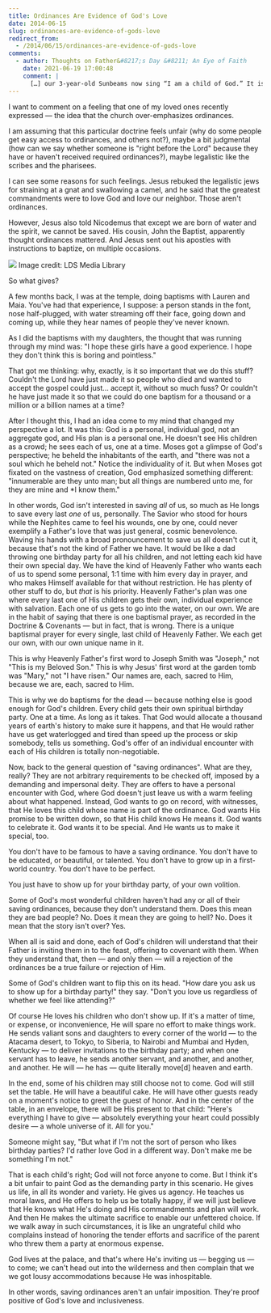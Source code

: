 ```yaml
---
title: Ordinances Are Evidence of God's Love
date: 2014-06-15
slug: ordinances-are-evidence-of-gods-love
redirect_from:
  - /2014/06/15/ordinances-are-evidence-of-gods-love
comments:
  - author: Thoughts on Father&#8217;s Day &#8211; An Eye of Faith
    date: 2021-06-19 17:00:48
    comment: |
      […] our 3-year-old Sunbeams now sing “I am a child of God.” It is not a coincidence that after hearing our own names in sacred ordinances, the approving seal of divinity that’s invoked always references our […]
---
```

I want to comment on a feeling that one of my loved ones recently expressed &mdash; the idea that the church over-emphasizes ordinances.

I am assuming that this particular doctrine feels unfair (why do some people get easy access to ordinances, and others not?), maybe a bit judgmental (how can we say whether someone is "right before the Lord" because they have or haven't received required ordinances?), maybe legalistic like the scribes and the pharisees.

I can see some reasons for such feelings. Jesus rebuked the legalistic jews for straining at a gnat and swallowing a camel, and he said that the greatest commandments were to love God and love our neighbor. Those aren't ordinances.

However, Jesus also told Nicodemus that except we are born of water and the spirit, we cannot be saved. His cousin, John the Baptist, apparently thought ordinances mattered. And Jesus sent out his apostles with instructions to baptize, on multiple occasions.

<img src="http://media.ldscdn.org/images/media-library/gospel-art/gospel-in-action/baptism-boy-asians-37810-gallery.jpg"/>
Image credit: LDS Media Library

So what gives?

A few months back, I was at the temple, doing baptisms with Lauren and Maia. You've had that experience, I suppose: a person stands in the font, nose half-plugged, with water streaming off their face, going down and coming up, while they hear names of people they've never known.

As I did the baptisms with my daughters, the thought that was running through my mind was: "I hope these girls have a good experience. I hope they don't think this is boring and pointless."

That got me thinking: why, exactly, is it so important that we do this stuff? Couldn't the Lord have just made it so people who died and wanted to accept the gospel could just... accept it, without so much fuss? Or couldn't he have just made it so that we could do one baptism for a thousand or a million or a billion names at a time?

After I thought this, I had an idea come to my mind that changed my perspective a lot. It was this: God is a personal, individual god, not an aggregate god, and His plan is a personal one. He doesn't see His children as a crowd; he sees each of us, one at a time. Moses got a glimpse of God's perspective; he beheld the inhabitants of the earth, and "there was not a soul which he beheld not." Notice the individuality of it. But when Moses got fixated on the vastness of creation, God emphasized something different: "innumerable are they unto man; but all things are numbered unto me, for they are mine and *I know them." 

In other words, God isn't interested in saving *all* of us, so much as He longs to save every last *one* of us, personally. The Savior who stood for hours while the Nephites came to feel his wounds, one by one, could never exemplify a Father's love that was just general, cosmic benevolence. Waving his hands with a broad pronouncement to save us all doesn't cut it, because that's not the kind of Father we have. It would be like a dad throwing one birthday party for all his children, and not letting each kid have their own special day. We have the kind of Heavenly Father who wants each of us to spend some personal, 1:1 time with him every day in prayer, and who makes Himself available for that without restriction. He has plenty of other stuff to do, but *that* is his priority. Heavenly Father's plan was one where every last one of His children gets their own, individual experience with salvation. Each one of us gets to go into the water, on our own. We are in the habit of saying that there is one baptismal prayer, as recorded in the Doctrine & Covenants &mdash; but in fact, that is wrong. There is a unique baptismal prayer for every single, last child of Heavenly Father. We each get our own, with our own unique name in it.

This is why Heavenly Father's first word to Joseph Smith was "Joseph," not "This is my Beloved Son." This is why Jesus' first word at the garden tomb was "Mary," not "I have risen." Our names are, each, sacred to Him, because we are, each, sacred to Him.

This is why we do baptisms for the dead &mdash; because nothing else is good enough for God's children. Every child gets their own spiritual birthday party. One at a time. As long as it takes. That God would allocate a thousand years of earth's history to make sure it happens, and that He would rather have us get waterlogged and tired than speed up the process or skip somebody, tells us something. God's offer of an individual encounter with each of His children is totally non-negotiable.

Now, back to the general question of "saving ordinances". What are they, really? They are not arbitrary requirements to be checked off, imposed by a demanding and impersonal deity. They are offers to have a personal encounter with God, where God doesn't just leave us with a warm feeling about what happened. Instead, God wants to go on record, with witnesses, that He loves this child whose name is part of the ordinance. God wants His promise to be written down, so that His child knows He means it. God wants to celebrate it. God wants it to be special. And He wants us to make it special, too.

You don't have to be famous to have a saving ordinance. You don't have to be educated, or beautiful, or talented. You don't have to grow up in a first-world country. You don't have to be perfect.

You just have to show up for your birthday party, of your own volition.

Some of God's most wonderful children haven't had any or all of their saving ordinances, because they don't understand them. Does this mean they are bad people? No. Does it mean they are going to hell? No. Does it mean that the story isn't over? Yes.

When all is said and done, each of God's children will understand that their Father is inviting them in to the feast, offering to covenant with them. When they understand that, then &mdash; and only then &mdash; will a rejection of the ordinances be a true failure or rejection of Him.

Some of God's children want to flip this on its head. "How dare you ask us to show up for a birthday party!" they say. "Don't you love us regardless of whether we feel like attending?"

Of course He loves his children who don't show up. If it's a matter of time, or expense, or inconvenience, He will spare no effort to make things work. He sends valiant sons and daughters to every corner of the world &mdash; to the Atacama desert, to Tokyo, to Siberia, to Nairobi and Mumbai and Hyden, Kentucky &mdash; to deliver invitations to the birthday party; and when one servant has to leave, he sends another servant, and another, and another, and another. He will &mdash; he has &mdash; quite literally move[d] heaven and earth.

In the end, some of his children may still choose not to come. God will still set the table. He will have a beautiful cake. He will have other guests ready on a moment's notice to greet the guest of honor. And in the center of the table, in an envelope, there will be His present to that child: "Here's everything I have to give &mdash; absolutely everything your heart could possibly desire &mdash; a whole universe of it. All for you."

Someone might say, "But what if I'm not the sort of person who likes birthday parties? I'd rather love God in a different way. Don't make me be something I'm not."

That is each child's right; God will not force anyone to come. But I think it's a bit unfair to paint God as the demanding party in this scenario. He gives us life, in all its wonder and variety. He gives us agency. He teaches us moral laws, and He offers to help us be totally happy, if we will just believe that He knows what He's doing and His commandments and plan will work. And then He makes the ultimate sacrifice to enable our unfettered choice. If we walk away in such circumstances, it is like an ungrateful child who complains instead of honoring the tender efforts and sacrifice of the parent who threw them a party at enormous expense.

God lives at the palace, and that's where He's inviting us &mdash; begging us &mdash; to come; we can't head out into the wilderness and then complain that we we got lousy accommodations because He was inhospitable.

In other words, saving ordinances aren't an unfair imposition. They're proof positive of God's love and inclusiveness.</div>
